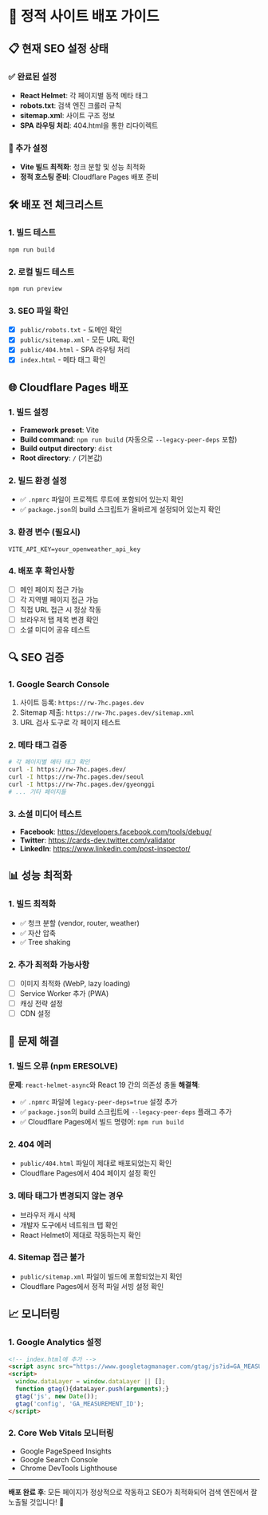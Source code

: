 # 🚀 정적 사이트 배포 가이드

## 📋 현재 SEO 설정 상태

### ✅ 완료된 설정
- **React Helmet**: 각 페이지별 동적 메타 태그
- **robots.txt**: 검색 엔진 크롤러 규칙
- **sitemap.xml**: 사이트 구조 정보
- **SPA 라우팅 처리**: 404.html을 통한 리다이렉트

### 🔧 추가 설정
- **Vite 빌드 최적화**: 청크 분할 및 성능 최적화
- **정적 호스팅 준비**: Cloudflare Pages 배포 준비

## 🛠️ 배포 전 체크리스트

### 1. 빌드 테스트
```bash
npm run build
```

### 2. 로컬 빌드 테스트
```bash
npm run preview
```

### 3. SEO 파일 확인
- [x] `public/robots.txt` - 도메인 확인
- [x] `public/sitemap.xml` - 모든 URL 확인
- [x] `public/404.html` - SPA 라우팅 처리
- [x] `index.html` - 메타 태그 확인

## 🌐 Cloudflare Pages 배포

### 1. 빌드 설정
- **Framework preset**: Vite
- **Build command**: `npm run build` (자동으로 `--legacy-peer-deps` 포함)
- **Build output directory**: `dist`
- **Root directory**: `/` (기본값)

### 2. 빌드 환경 설정
- ✅ `.npmrc` 파일이 프로젝트 루트에 포함되어 있는지 확인
- ✅ `package.json`의 build 스크립트가 올바르게 설정되어 있는지 확인

### 3. 환경 변수 (필요시)
```
VITE_API_KEY=your_openweather_api_key
```

### 4. 배포 후 확인사항
- [ ] 메인 페이지 접근 가능
- [ ] 각 지역별 페이지 접근 가능
- [ ] 직접 URL 접근 시 정상 작동
- [ ] 브라우저 탭 제목 변경 확인
- [ ] 소셜 미디어 공유 테스트

## 🔍 SEO 검증

### 1. Google Search Console
1. 사이트 등록: `https://rw-7hc.pages.dev`
2. Sitemap 제출: `https://rw-7hc.pages.dev/sitemap.xml`
3. URL 검사 도구로 각 페이지 테스트

### 2. 메타 태그 검증
```bash
# 각 페이지별 메타 태그 확인
curl -I https://rw-7hc.pages.dev/
curl -I https://rw-7hc.pages.dev/seoul
curl -I https://rw-7hc.pages.dev/gyeonggi
# ... 기타 페이지들
```

### 3. 소셜 미디어 테스트
- **Facebook**: https://developers.facebook.com/tools/debug/
- **Twitter**: https://cards-dev.twitter.com/validator
- **LinkedIn**: https://www.linkedin.com/post-inspector/

## 📊 성능 최적화

### 1. 빌드 최적화
- ✅ 청크 분할 (vendor, router, weather)
- ✅ 자산 압축
- ✅ Tree shaking

### 2. 추가 최적화 가능사항
- [ ] 이미지 최적화 (WebP, lazy loading)
- [ ] Service Worker 추가 (PWA)
- [ ] 캐싱 전략 설정
- [ ] CDN 설정

## 🐛 문제 해결

### 1. 빌드 오류 (npm ERESOLVE)
**문제**: `react-helmet-async`와 React 19 간의 의존성 충돌
**해결책**:
- ✅ `.npmrc` 파일에 `legacy-peer-deps=true` 설정 추가
- ✅ `package.json`의 build 스크립트에 `--legacy-peer-deps` 플래그 추가
- ✅ Cloudflare Pages에서 빌드 명령어: `npm run build`

### 2. 404 에러
- `public/404.html` 파일이 제대로 배포되었는지 확인
- Cloudflare Pages에서 404 페이지 설정 확인

### 3. 메타 태그가 변경되지 않는 경우
- 브라우저 캐시 삭제
- 개발자 도구에서 네트워크 탭 확인
- React Helmet이 제대로 작동하는지 확인

### 4. Sitemap 접근 불가
- `public/sitemap.xml` 파일이 빌드에 포함되었는지 확인
- Cloudflare Pages에서 정적 파일 서빙 설정 확인

## 📈 모니터링

### 1. Google Analytics 설정
```html
<!-- index.html에 추가 -->
<script async src="https://www.googletagmanager.com/gtag/js?id=GA_MEASUREMENT_ID"></script>
<script>
  window.dataLayer = window.dataLayer || [];
  function gtag(){dataLayer.push(arguments);}
  gtag('js', new Date());
  gtag('config', 'GA_MEASUREMENT_ID');
</script>
```

### 2. Core Web Vitals 모니터링
- Google PageSpeed Insights
- Google Search Console
- Chrome DevTools Lighthouse

---

**배포 완료 후**: 모든 페이지가 정상적으로 작동하고 SEO가 최적화되어 검색 엔진에서 잘 노출될 것입니다! 🎯 